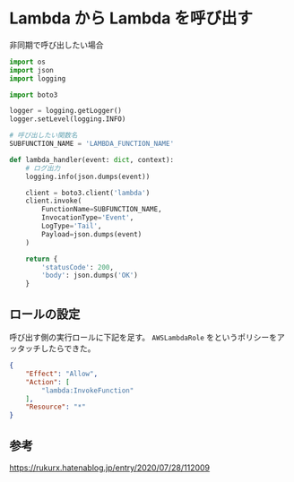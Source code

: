 # Lambda から Lambda を呼び出す

非同期で呼び出したい場合

```python
import os
import json
import logging

import boto3

logger = logging.getLogger()
logger.setLevel(logging.INFO)

# 呼び出したい関数名
SUBFUNCTION_NAME = 'LAMBDA_FUNCTION_NAME'

def lambda_handler(event: dict, context):
    # ログ出力
    logging.info(json.dumps(event))

    client = boto3.client('lambda')
    client.invoke(
        FunctionName=SUBFUNCTION_NAME,
        InvocationType='Event',
        LogType='Tail',
        Payload=json.dumps(event)
    )

    return {
        'statusCode': 200,
        'body': json.dumps('OK')
    }
```

## ロールの設定

呼び出す側の実行ロールに下記を足す。
`AWSLambdaRole` をというポリシーをアッタッチしたらできた。

```json
{
    "Effect": "Allow",
    "Action": [
        "lambda:InvokeFunction"
    ],
    "Resource": "*"
}
```

## 参考

https://rukurx.hatenablog.jp/entry/2020/07/28/112009
